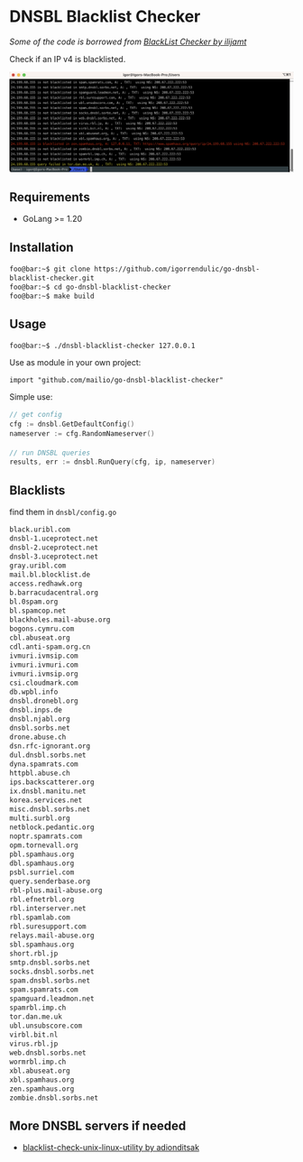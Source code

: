 # DNSBL Blacklist Checker

*Some of the code is borrowed from [BlackList Checker by ilijamt](https://github.com/ilijamt/blacklist-checker)*

Check if an IP v4 is blacklisted. 

![Screenshot of My Project](./images/dnsbl-console.png)

## Requirements

- GoLang >= 1.20

## Installation

```console
foo@bar:~$ git clone https://github.com/igorrendulic/go-dnsbl-blacklist-checker.git
foo@bar:~$ cd go-dnsbl-blacklist-checker
foo@bar:~$ make build
```

## Usage

```console
foo@bar:~$ ./dnsbl-blacklist-checker 127.0.0.1
```

Use as module in your own project:

```
import "github.com/mailio/go-dnsbl-blacklist-checker"
```

Simple use:
```go
// get config
cfg := dnsbl.GetDefaultConfig()
nameserver := cfg.RandomNameserver()

// run DNSBL queries
results, err := dnsbl.RunQuery(cfg, ip, nameserver)
```

## Blacklists

find them in `dnsbl/config.go`

```
black.uribl.com
dnsbl-1.uceprotect.net
dnsbl-2.uceprotect.net
dnsbl-3.uceprotect.net
gray.uribl.com
mail.bl.blocklist.de
access.redhawk.org
b.barracudacentral.org
bl.0spam.org 
bl.spamcop.net
blackholes.mail-abuse.org
bogons.cymru.com
cbl.abuseat.org
cdl.anti-spam.org.cn
ivmuri.ivmsip.com
ivmuri.ivmuri.com
ivmuri.ivmsip.org
csi.cloudmark.com
db.wpbl.info
dnsbl.dronebl.org
dnsbl.inps.de
dnsbl.njabl.org
dnsbl.sorbs.net
drone.abuse.ch
dsn.rfc-ignorant.org
dul.dnsbl.sorbs.net
dyna.spamrats.com
httpbl.abuse.ch
ips.backscatterer.org
ix.dnsbl.manitu.net
korea.services.net
misc.dnsbl.sorbs.net
multi.surbl.org
netblock.pedantic.org
noptr.spamrats.com
opm.tornevall.org
pbl.spamhaus.org
dbl.spamhaus.org
psbl.surriel.com
query.senderbase.org
rbl-plus.mail-abuse.org
rbl.efnetrbl.org
rbl.interserver.net
rbl.spamlab.com
rbl.suresupport.com
relays.mail-abuse.org
sbl.spamhaus.org
short.rbl.jp
smtp.dnsbl.sorbs.net
socks.dnsbl.sorbs.net
spam.dnsbl.sorbs.net
spam.spamrats.com
spamguard.leadmon.net
spamrbl.imp.ch
tor.dan.me.uk
ubl.unsubscore.com
virbl.bit.nl
virus.rbl.jp
web.dnsbl.sorbs.net
wormrbl.imp.ch
xbl.abuseat.org
xbl.spamhaus.org
zen.spamhaus.org
zombie.dnsbl.sorbs.net
```


## More DNSBL servers if needed

- [blacklist-check-unix-linux-utility by adionditsak](https://github.com/adionditsak/blacklist-check-unix-linux-utility)